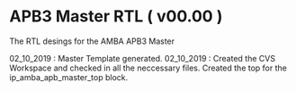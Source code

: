 # APB3 Master RTL ( v00.00 )

The RTL desings for the AMBA APB3 Master

02_10_2019 :  Master Template generated.
02_10_2019 :  Created the CVS Workspace and checked in all the neccessary files.
              Created the top for the ip_amba_apb_master_top block.
